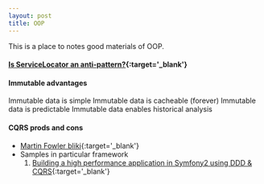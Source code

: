 ```yaml
---
layout: post
title: OOP
---
```

This is a place to notes good materials of OOP.

#### [Is ServiceLocator an anti-pattern?](https://stackoverflow.com/questions/22795459/is-servicelocator-an-anti-pattern?utm_medium=organic&utm_source=google_rich_qa&utm_campaign=google_rich_qa){:target='_blank'}

#### Immutable advantages
Immutable data is simple
Immutable data is cacheable (forever)
Immutable data is predictable
Immutable data enables historical analysis

#### CQRS prods and cons
* [Martin Fowler bliki](https://martinfowler.com/bliki/CQRS.html){:target='_blank'}
* Samples in particular framework
    1. [Building a high performance application in Symfony2 using DDD & CQRS](https://docs.google.com/presentation/d/1HywkMZf971ONbGcMpvQQm8OvdOCgpb5j0M8wcIyenzk/edit?usp=sharing){:target='_blank'}
